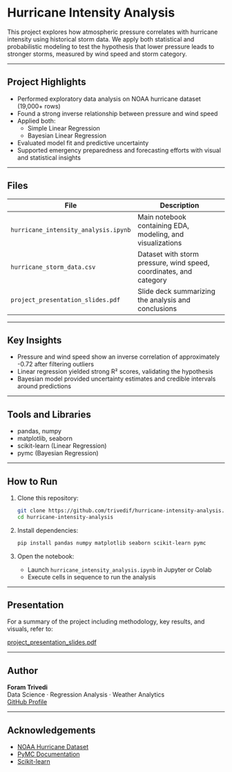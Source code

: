 # Hurricane Intensity Analysis

This project explores how atmospheric pressure correlates with hurricane intensity using historical storm data. We apply both statistical and probabilistic modeling to test the hypothesis that lower pressure leads to stronger storms, measured by wind speed and storm category.

---

## Project Highlights

- Performed exploratory data analysis on NOAA hurricane dataset (19,000+ rows)
- Found a strong inverse relationship between pressure and wind speed
- Applied both:
  - Simple Linear Regression
  - Bayesian Linear Regression
- Evaluated model fit and predictive uncertainty
- Supported emergency preparedness and forecasting efforts with visual and statistical insights

---

## Files

| File | Description |
|------|-------------|
| `hurricane_intensity_analysis.ipynb` | Main notebook containing EDA, modeling, and visualizations |
| `hurricane_storm_data.csv` | Dataset with storm pressure, wind speed, coordinates, and category |
| `project_presentation_slides.pdf` | Slide deck summarizing the analysis and conclusions |

---

## Key Insights

- Pressure and wind speed show an inverse correlation of approximately -0.72 after filtering outliers
- Linear regression yielded strong R² scores, validating the hypothesis
- Bayesian model provided uncertainty estimates and credible intervals around predictions

---

## Tools and Libraries

- pandas, numpy
- matplotlib, seaborn
- scikit-learn (Linear Regression)
- pymc (Bayesian Regression)

---

## How to Run

1. Clone this repository:
   ```bash
   git clone https://github.com/trivedif/hurricane-intensity-analysis.git
   cd hurricane-intensity-analysis
   ```

2. Install dependencies:
   ```bash
   pip install pandas numpy matplotlib seaborn scikit-learn pymc
   ```

3. Open the notebook:
   - Launch `hurricane_intensity_analysis.ipynb` in Jupyter or Colab
   - Execute cells in sequence to run the analysis

---

## Presentation

For a summary of the project including methodology, key results, and visuals, refer to:

[project_presentation_slides.pdf](./project_presentation_slides.pdf)

---

## Author

**Foram Trivedi**  
Data Science · Regression Analysis · Weather Analytics  
[GitHub Profile](https://github.com/trivedif)

---

## Acknowledgements

- [NOAA Hurricane Dataset](https://www.nhc.noaa.gov/)
- [PyMC Documentation](https://www.pymc.io/)
- [Scikit-learn](https://scikit-learn.org/)
